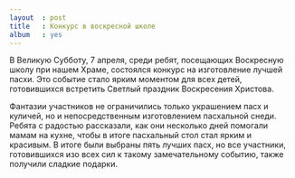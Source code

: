 ```yaml
---
layout  : post
title   : Конкурс в воскресной школе
album   : yes
---
```

В Великую Субботу, 7 апреля, среди ребят, посещающих Воскресную школу при нашем Храме, состоялся конкурс на изготовление лучшей пасхи. Это событие стало ярким моментом для всех детей, готовившихся встретить Светлый праздник Воскресения Христова.

Фантазии участников не ограничились только украшением пасх и куличей, но и непосредственным изготовлением пасхальной снеди. Ребята с радостью рассказали, как они несколько дней помогали мамам на кухне, чтобы в итоге пасхальный стол стал ярким и красивым. В итоге были выбраны пять лучших пасх, но все участники, готовившихся изо всех сил к такому замечательному событию, также получили сладкие подарки.
